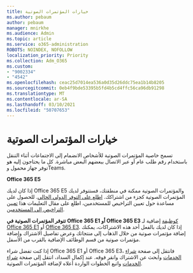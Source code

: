```yaml
---
title: خيارات المؤتمرات الصوتية
ms.author: pebaum
author: pebaum
manager: mnirkhe
ms.audience: Admin
ms.topic: article
ms.service: o365-administration
ROBOTS: NOINDEX, NOFOLLOW
localization_priority: Priority
ms.collection: Adm_O365
ms.custom:
- "9002334"
- "4542"
ms.openlocfilehash: ceac25d7014ea536a0d35d26ddc75ea1b14b8205
ms.sourcegitcommit: 0eb4f9bde53395b5fd4b5cd4ffc56ca96db91298
ms.translationtype: MT
ms.contentlocale: ar-SA
ms.lasthandoff: 03/10/2021
ms.locfileid: "50707653"
---
```

# <a name="options-for-audio-conferencing"></a>خيارات المؤتمرات الصوتية

تسمح خاصية المؤتمرات الصوتية للأشخاص الانضمام إلى الاجتماعات أثناء التنقل باستخدام رقم طلب عام أو عبر الاتصال ببعضهم البعض مباشرة. كل ما يحتاجون إليه هو توفر جهاز محمول وTeams.

**Office 365 E5**

إذا كان لديك Office 365 E5 والمؤتمرات الصوتية ممكنة في منطقتك، فستتوفر لديك المؤتمرات الصوتية كجزء من اشتراكك. [اطلع على التوفر الدولي الحالي](https://go.microsoft.com/fwlink/p/?LinkID=839556). للحصول على مساعدة حول تعيين التراخيص للمستخدمين، اطلع على مقال التعليمات هذا [تعيين التراخيص إلى المستخدمين](https://docs.microsoft.com/microsoft-365/admin/manage/assign-licenses-to-users).

**تتوفر المؤتمرات الصوتية في Office 365 E1 أو Office 365 E3**
[كوظيفة](https://docs.microsoft.com/microsoftteams/audio-conferencing-in-office-365) إضافية لـ [Office 365 E1](https://www.microsoft.com/microsoft-365/business/office-365-enterprise-e1-business-software) أو [Office 365 E3](https://www.microsoft.com/microsoft-365/business/office-365-enterprise-e3-business-software).  إذا كان لديك بالفعل أحد هذه الاشتراكات، يمكنك إضافة مؤتمرات [](https://go.microsoft.com/fwlink/p/?linkid=842054)صوتية من خلال الذهاب إلى منتجاتك وعرض تفاصيل الاشتراك وإضافة مؤتمرات صوتية من قسم الوظائف الإضافية بالقرب من الأسفل.

إذا كنت تفضل شراء Office 365 E1 أو Office 365 E3، فانتقل إلى صفحة [شراء الخدمات](https://go.microsoft.com/fwlink/p/?linkid=868433) وابحث عن الاشتراك وانقر فوقه.  عند إكمال السداد، انتقل إلى صفحة [شراء الخدمات](https://go.microsoft.com/fwlink/p/?linkid=868433) واتبع الخطوات الواردة أعلاه لإضافة المؤتمرات الصوتية.

